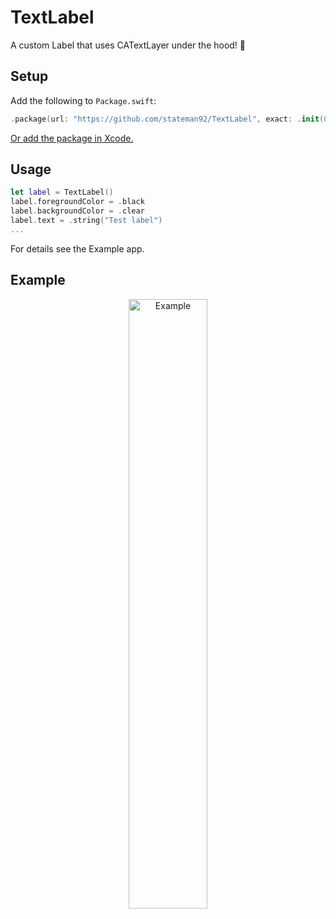# TextLabel
A custom Label that uses CATextLayer under the hood! 💬

## Setup

Add the following to `Package.swift`:

```swift
.package(url: "https://github.com/stateman92/TextLabel", exact: .init(0, 0, 1))
```

[Or add the package in Xcode.](https://developer.apple.com/documentation/xcode/adding_package_dependencies_to_your_app)

## Usage

```swift
let label = TextLabel()
label.foregroundColor = .black
label.backgroundColor = .clear
label.text = .string("Test label")
...
```

For details see the Example app.

## Example

<p style="text-align:center;"><img src="https://github.com/stateman92/TextLabel/blob/main/Resources/screenshot.png?raw=true" width="50%" alt="Example"></p>
